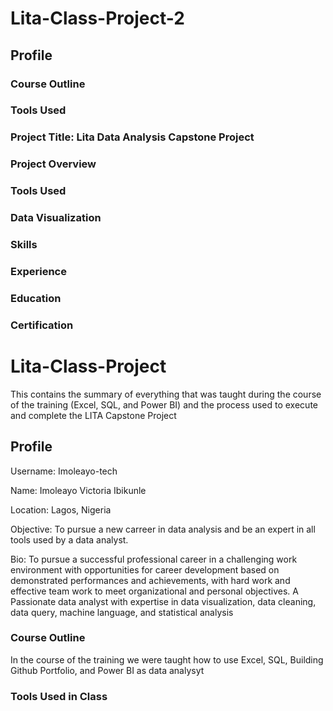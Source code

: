 # Lita-Class-Project-2
## Profile
### Course Outline
### Tools Used 
### Project Title: Lita Data Analysis Capstone Project
### Project Overview
### Tools Used
### Data Visualization
### Skills
### Experience
### Education
### Certification



# Lita-Class-Project
 This contains the summary of everything that was taught during the course of the training (Excel, SQL, and Power BI) and the process used to execute and complete the LITA Capstone Project
 ## Profile
 Username: Imoleayo-tech

 Name: Imoleayo Victoria Ibikunle
 
 Location: Lagos, Nigeria
 
 Objective: To pursue a new carreer in data analysis and be an expert in all tools used by a data analyst.
 
 Bio: To pursue a successful professional career in a challenging work environment with opportunities for career development based on demonstrated performances and achievements, with hard work and effective team work to meet organizational and personal objectives. A Passionate data analyst with expertise in data visualization, data cleaning, data query, machine language, and statistical analysis

 ### Course Outline
  In the course of the training we were taught how to use Excel, SQL, Building Github Portfolio, and Power BI as data analysyt
  ### Tools Used in Class
 
